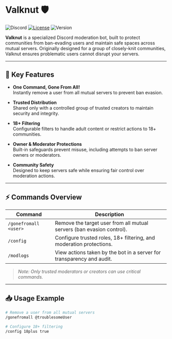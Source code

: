 # Valknut 🛡️

![Discord](https://img.shields.io/discord/000000000000000000?color=7289DA&label=Discord)
[![License](https://img.shields.io/github/license/TriRealm/Valknut.svg)](https://github.com/TriRealm/Valknut/blob/main/LICENSE)
![Version](https://img.shields.io/badge/version-1.0.0-blue)

**Valknut** is a specialized Discord moderation bot, built to protect communities from ban-evading users and maintain safe spaces across mutual servers. Originally designed for a group of closely-knit communities, Valknut ensures problematic users cannot disrupt your servers.

---

## 🌟 Key Features

- **One Command, Gone From All!**  
  Instantly remove a user from all mutual servers to prevent ban evasion.

- **Trusted Distribution**  
  Shared only with a controlled group of trusted creators to maintain security and integrity.

- **18+ Filtering**  
  Configurable filters to handle adult content or restrict actions to 18+ communities.

- **Owner & Moderator Protections**  
  Built-in safeguards prevent misuse, including attempts to ban server owners or moderators.

- **Community Safety**  
  Designed to keep servers safe while ensuring fair control over moderation actions.

---

## ⚡ Commands Overview

| Command                 | Description                                                                 |
|-------------------------|-----------------------------------------------------------------------------|
| `/gonefromall <user>`    | Remove the target user from all mutual servers (ban evasion control).       |
| `/config`               | Configure trusted roles, 18+ filtering, and moderation protections.         |
| `/modlogs`              | View actions taken by the bot in a server for transparency and audit.       |

> *Note: Only trusted moderators or creators can use critical commands.*

---

## 📥 Usage Example

```bash
# Remove a user from all mutual servers
/gonefromall @troublesomeUser

# Configure 18+ filtering
/config 18plus true
